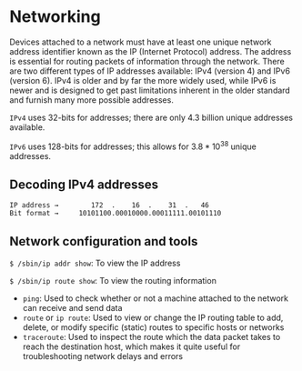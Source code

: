 # Networking

Devices attached to a network must have at least one unique network address identifier known as the IP (Internet Protocol) address. The address is essential for routing packets of information through the network. There are two different types of IP addresses available: IPv4 (version 4) and IPv6 (version 6). IPv4 is older and by far the more widely used, while IPv6 is newer and is designed to get past limitations inherent in the older standard and furnish many more possible addresses.

`IPv4` uses 32-bits for addresses; there are only 4.3 billion unique addresses available.

`IPv6` uses 128-bits for addresses; this allows for $3.8*10^{38}$ unique addresses.

## Decoding IPv4 addresses

```
IP address →        172  .    16  .    31  .   46
Bit format →     10101100.00010000.00011111.00101110
```

## Network configuration and tools

`$ /sbin/ip addr show`: To view the IP address

`$ /sbin/ip route show`: To view the routing information

* `ping`: Used to check whether or not a machine attached to the network can receive and send data
* `route` or `ip route`: Used to view or change the IP routing table to add, delete, or modify specific (static) routes to specific hosts or networks
* `traceroute`: Used to inspect the route which the data packet takes to reach the destination host, which makes it quite useful for troubleshooting network delays and errors
